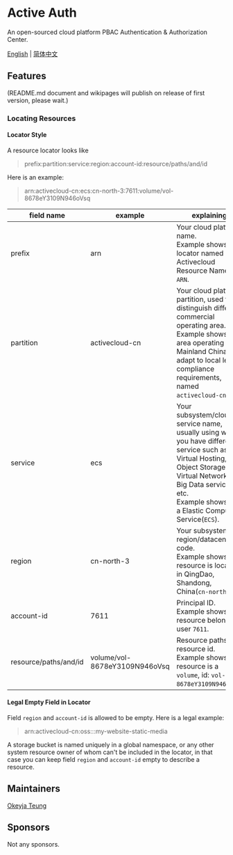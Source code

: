 # Active Auth

An open-sourced cloud platform PBAC Authentication & Authorization Center.

[English](README.md) | [简体中文](README-zh_Hans.md)

## Features

(README.md document and wikipages will publish on release of first version, please wait.)

### Locating Resources

#### Locator Style

A resource locator looks like

> prefix:partition:service:region:account-id:resource/paths/and/id

Here is an example:

> arn:activecloud-cn:ecs:cn-north-3:7611:volume/vol-8678eY3109N946oVsq

| field name | example | explaining |
| ---- | ---- | ---- |
| prefix | arn | Your cloud platform name. <br> Example shows that locator named Activecloud Resource Name `ARN`. |
| partition | activecloud-cn | Your cloud platform partition, used to distinguish different commercial operating area. <br> Example shows an area operating in Mainland China to adapt to local legal compliance requirements, named `activecloud-cn`. |
| service | ecs | Your subsystem/cloud-service name, usually using when you have different service such as Virtual Hosting, Object Storage, Virtual Network, AI, Big Data services etc. <br> Example shows its a Elastic Compute Service(`ECS`). |
| region | cn-north-3 | Your subsystem region/datacenter code. <br> Example shows that resource is located in QingDao, Shandong, China(`cn-north-3`) |
| account-id | 7611 | Principal ID. Example shows that resource belongs to user `7611`. |
| resource/paths/and/id | volume/vol-8678eY3109N946oVsq | Resource paths and resource id. <br> Example shows that resource is a `volume`, id: `vol-8678eY3109N946oVsq`. |

#### Legal Empty Field in Locator

Field `region` and `account-id` is allowed to be empty. Here is a legal example:

> arn:activecloud-cn:oss:::my-website-static-media

A storage bucket is named uniquely in a global namespace, or any other system resource owner of whom can't be included in
the locator, in that case you can keep field `region` and `account-id` empty to describe a resource.

## Maintainers

[Okeyja Teung](https://github.com/Okeyja)

## Sponsors

Not any sponsors.